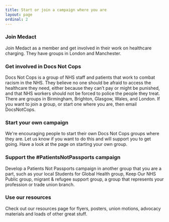 ```yaml
---
title: Start or join a campaign where you are
layout: page
ordinal: 2
---
```


### Join Medact

Join Medact as a member and get involved in their work on healthcare charging. They have groups in London and Manchester.

### Get involved in Docs Not Cops

Docs Not Cops is a group of NHS staff and patients that work to combat racism in the NHS. They believe no one should be afraid to access the healthcare they need, either because they can’t pay or might be punished, and that NHS workers should not be forced to police the people they treat. There are groups in Birmingham, Brighton, Glasgow, Wales, and London. If you want to join a group, or start one where you are, then email DocsNotCops.

### Start your own campaign

We're encouraging people to start their own Docs Not Cops groups where they are. Let us know if you want to do this and will support you to get going. Have a look at the page on starting your own group.

### Support the #PatientsNotPassports campaign

Develop a Patients Not Passports campaign in another group that you are a part, such as your local Students for Global Health group, Keep Our NHS Public group, migrant & refugee support group, a group that represents your profession or trade union branch.

### Use our resources

Check out our resources page for flyers, posters, union motions, advocacy materials and loads of other great stuff.
